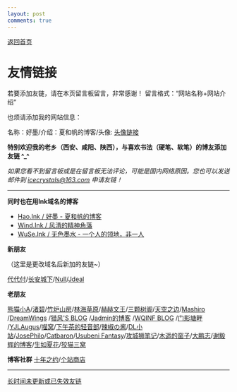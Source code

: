 ```yaml
---
layout: post
comments: true
---
```


[返回首页](https://hao.ink)

# 友情链接

若要添加友链，请在本页留言板留言，非常感谢！
留言格式：“网站名称+网站介绍”

也烦请添加我的网站信息：

名称：好墨/介绍：夏和帆的博客/头像: [头像链接](https://raw.githubusercontent.com/icecrystals/icecrystals.github.io/master/favicon.png)

**特别欢迎我的老乡（西安、咸阳、陕西），与喜欢书法（硬笔、软笔）的博友添加友链 ^_^**

*如果您看不到留言板或是在留言板无法评论，可能是国内网络原因。您也可以发送邮件到 icecrystals@163.com 申请友链！*

---

**同时也在用Ink域名的博客**
- [Hao.Ink  / 好墨 - 夏和帆的博客](https://hao.ink)
- [Wind.Ink / 风清的精神角落](https://wind.ink)
- [WuSe.Ink / 无色墨水 - 一个人的领地，非一人](https://wuse.ink/)

**新朋友** 

（这里是更改域名后新加的友链~）

[代代付](https://ddf.im)/[长安城下](https://cacx.cc)/[Null](https://ncnccn.cn)/[Jdeal](https://www.jdeal.cn)


**老朋友**

[熊猫小A](https://blog.imalan.cn)/[渚碧](https://jubeny.com/)/[竹炉山房](https://synyan.cn)/[林海草原](https://lhcy.org/)/[赫赫文王](https://kqh.me/)/[三颗树阁](http://www.sksren.com/)/[天空之边](https://liyin.date/)/[Mashiro](https://2heng.xin) /[DreamWings](https://www.dreamwings.cn) /[猎风'S BLOG](https://www.northarea.tech/) /[Jadmin的博客](http://www.xxc520.cn) /[WQINF BLOG](https://wqinf.com/) /[门影塘畔](https://www.dongfang.name/) /[YJLAugus](https://www.cnblogs.com/yjlblog/)/[喵窝](https://nekohome.moenya.cat/)/[下午茶的轻音部](https://www.myeriri.com)/[辣椒の酱](https://removeif.github.io)/[DL小站](https://www.idalei.top/)/[JosePhilo](https://josephilo.com/)/[Catbaron](https://catbaron.com/)/[Usubeni Fantasy](https://ssshooter.com/)/[攻城狮笔记](http://qumac.com/)/[木遥的窗子](http://blog.farmostwood.net)/[大鹏志](http://www.pzhao.org/zh/)/[谢毅辉的博客](https://yihui.name/)/[生如夏花](http://www.xiatian.name/)/[狡猫三窝](https://slykiten.com/)


**博客社群**
[十年之约](https://www.foreverblog.cn)/[个站商店](https://storeweb.cn)

---

[长时间未更新或已失效友链](/page/friend_outdated.html)
